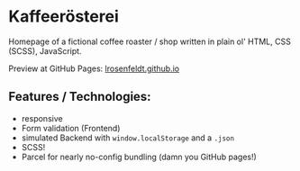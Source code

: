 # Kaffeerösterei 

Homepage of a fictional coffee roaster / shop written in plain ol' HTML, CSS (SCSS), JavaScript.

Preview at GitHub Pages: [lrosenfeldt.github.io](https://lrosenfeldt.github.io/kaffeeroesterei/)

## Features / Technologies:
  - responsive
  - Form validation (Frontend)
  - simulated Backend with `window.localStorage` and a `.json`
  - SCSS!
  - Parcel for nearly no-config bundling (damn you GitHub pages!)
